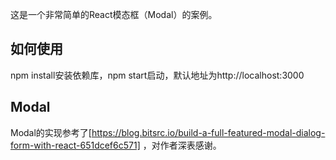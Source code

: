这是一个非常简单的React模态框（Modal）的案例。

## 如何使用

npm install安装依赖库，npm start启动，默认地址为http://localhost:3000

## Modal

Modal的实现参考了[https://blog.bitsrc.io/build-a-full-featured-modal-dialog-form-with-react-651dcef6c571] ，对作者深表感谢。

